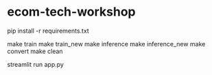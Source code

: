 # ecom-tech-workshop

pip install -r requirements.txt

make train
make train_new
make inference
make inference_new
make convert
make clean

streamlit run app.py
